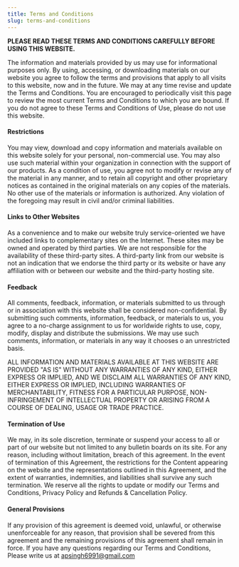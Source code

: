 ```yaml
---
title: Terms and Conditions
slug: terms-and-conditions
---
```


**PLEASE READ THESE TERMS AND CONDITIONS CAREFULLY BEFORE USING THIS WEBSITE.**

The information and materials provided by us may use for informational purposes only. By using, accessing, or downloading materials on our website you agree to follow the terms and provisions that apply to all visits to this website, now and in the future. We may at any time revise and update the Terms and Conditions. You are encouraged to periodically visit this page to review the most current Terms and Conditions to which you are bound. If you do not agree to these Terms and Conditions of Use, please do not use this website. 

#### Restrictions
You may view, download and copy information and materials available on this website solely for your personal, non-commercial use. You may also use such material within your organization in connection with the support of our products. As a condition of use, you agree not to modify or revise any of the material in any manner, and to retain all copyright and other proprietary notices as contained in the original materials on any copies of the materials. No other use of the materials or information is authorized. Any violation of the foregoing may result in civil and/or criminal liabilities. 
  
#### Links to Other Websites 
As a convenience and to make our website truly service-oriented we have included links to complementary sites on the Internet. These sites may be owned and operated by third parties. We are not responsible for the availability of these third-party sites. A third-party link from our website is not an indication that we endorse the third party or its website or have any affiliation with or between our website and the third-party hosting site. 

#### Feedback  
All comments, feedback, information, or materials submitted to us through or in association with this website shall be considered non-confidential. By submitting such comments, information, feedback, or materials to us, you agree to a no-charge assignment to us for worldwide rights to use, copy, modify, display and distribute the submissions. We may use such comments, information, or materials in any way it chooses o an unrestricted basis. 
 
 ALL INFORMATION AND MATERIALS AVAILABLE AT THIS WEBSITE ARE PROVIDED "AS IS" WITHOUT ANY WARRANTIES OF ANY KIND, EITHER EXPRESS OR IMPLIED, AND WE DISCLAIM ALL WARRANTIES OF ANY KIND, EITHER EXPRESS OR IMPLIED, INCLUDING WARRANTIES OF MERCHANTABILITY, FITNESS FOR A PARTICULAR PURPOSE, NON-INFRINGEMENT OF INTELLECTUAL PROPERTY OR ARISING FROM A COURSE OF DEALING, USAGE OR TRADE PRACTICE.

#### Termination of Use 
We may, in its sole discretion, terminate or suspend your access to all or part of our website but not limited to any bulletin boards on its site. For any reason, including without limitation, breach of this agreement. In the event of termination of this Agreement, the restrictions for the Content appearing on the website and the representations outlined in this Agreement, and the extent of warranties, indemnities, and liabilities shall survive any such termination. We reserve all the rights to update or modify our Terms and Conditions, Privacy Policy and Refunds & Cancellation Policy.

#### General Provisions 
If any provision of this agreement is deemed void, unlawful, or otherwise unenforceable for any reason, that provision shall be severed from this agreement and the remaining provisions of this agreement shall remain in force. If you have any questions regarding our Terms and Conditions, 
Please write us at apsingh6991@gmail.com
 